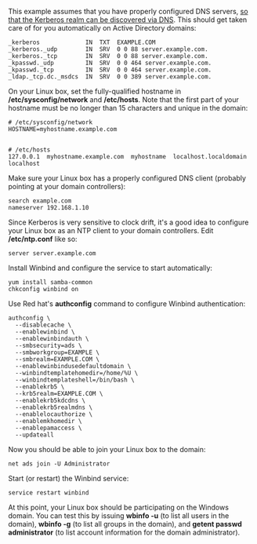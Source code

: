 This example assumes that you have properly configured DNS servers, [so that the Kerberos realm can be discovered via DNS](http://publib.boulder.ibm.com/infocenter/iseries/v5r3/index.jsp?topic=/rzakh/rzakhdefinerealmsdns.htm). This should get taken care of for you automatically on Active Directory domains:


    _kerberos             IN  TXT  EXAMPLE.COM
    _kerberos._udp        IN  SRV  0 0 88 server.example.com.
    _kerberos._tcp        IN  SRV  0 0 88 server.example.com.
    _kpasswd._udp         IN  SRV  0 0 464 server.example.com.
    _kpasswd._tcp         IN  SRV  0 0 464 server.example.com.
    _ldap._tcp.dc._msdcs  IN  SRV  0 0 389 server.example.com.

On your Linux box, set the fully-qualified hostname in **/etc/sysconfig/network** and **/etc/hosts**. Note that the first part of your hostname must be no longer than 15 characters and unique in the domain:

    # /etc/sysconfig/network
    HOSTNAME=myhostname.example.com


    # /etc/hosts
    127.0.0.1  myhostname.example.com  myhostname  localhost.localdomain localhost

Make sure your Linux box has a properly configured DNS client (probably pointing at your domain controllers):

    search example.com
    nameserver 192.168.1.10

Since Kerberos is very sensitive to clock drift, it's a good idea to configure your Linux box as an NTP client to your domain controllers. Edit **/etc/ntp.conf** like so:

    server server.example.com

Install Winbind and configure the service to start automatically:

    yum install samba-common
    chkconfig winbind on

Use Red hat's **authconfig** command to configure Winbind authentication:

    authconfig \
      --disablecache \
      --enablewinbind \
      --enablewinbindauth \
      --smbsecurity=ads \
      --smbworkgroup=EXAMPLE \
      --smbrealm=EXAMPLE.COM \
      --enablewinbindusedefaultdomain \
      --winbindtemplatehomedir=/home/%U \
      --winbindtemplateshell=/bin/bash \
      --enablekrb5 \
      --krb5realm=EXAMPLE.COM \
      --enablekrb5kdcdns \
      --enablekrb5realmdns \
      --enablelocauthorize \
      --enablemkhomedir \
      --enablepamaccess \
      --updateall

Now you should be able to join your Linux box to the domain:

    net ads join -U Administrator

Start (or restart) the Winbind service:

    service restart winbind

At this point, your Linux box should be participating on the Windows domain. You can test this by issuing **wbinfo -u** (to list all users in the domain), **wbinfo -g** (to list all groups in the domain), and **getent passwd administrator** (to list account information for the domain administrator).
